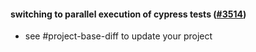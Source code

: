 #### switching to parallel execution of cypress tests ([#3514](https://github.com/shopsys/shopsys/pull/3514))

-   see #project-base-diff to update your project
